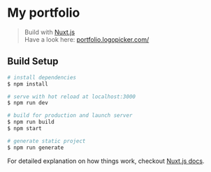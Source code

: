 # My portfolio

> Build with [Nuxt.js](https://github.com/nuxt/nuxt.js)  
> Have a look here: [portfolio.logopicker.com/](https://portfolio.logopicker.com/)

## Build Setup

``` bash
# install dependencies
$ npm install

# serve with hot reload at localhost:3000
$ npm run dev

# build for production and launch server
$ npm run build
$ npm start

# generate static project
$ npm run generate
```

For detailed explanation on how things work, checkout [Nuxt.js docs](https://nuxtjs.org).
